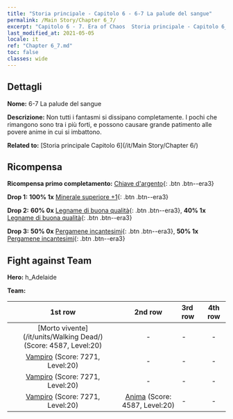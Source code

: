 ```yaml
---
title: "Storia principale - Capitolo 6 - 6-7 La palude del sangue"
permalink: /Main Story/Chapter 6_7/
excerpt: "Capitolo 6 - 7. Era of Chaos  Storia principale - Capitolo 6_7. 6-7 La palude del sangue"
last_modified_at: 2021-05-05
locale: it
ref: "Chapter 6_7.md"
toc: false
classes: wide
---
```


## Dettagli

 **Nome:** 6-7 La palude del sangue

 **Descrizione:** Non tutti i fantasmi si dissipano completamente. I pochi che rimangono sono tra i più forti, e possono causare grande patimento alle povere anime in cui si imbattono.

 **Related to:** [Storia principale Capitolo 6](/it/Main Story/Chapter 6/)

## Ricompensa

 **Ricompensa primo completamento:** [Chiave d'argento](/ItemsIT/con_693/){: .btn .btn--era3}

 **Drop 1:** **100% 1x** [Minerale superiore +1](/ItemsIT/mat_19/){: .btn .btn--era3}

 **Drop 2:** **60% 0x** [Legname di buona qualità](/ItemsIT/mat_13/){: .btn .btn--era3}, **40% 1x** [Legname di buona qualità](/ItemsIT/mat_13/){: .btn .btn--era3}

 **Drop 3:** **50% 0x** [Pergamene incantesimi](/ItemsIT/con_694/){: .btn .btn--era3}, **50% 1x** [Pergamene incantesimi](/ItemsIT/con_694/){: .btn .btn--era3}


## Fight against Team
 **Hero:** h_Adelaide

 **Team:**


  | 1st row | 2nd row | 3rd row | 4th row |
  |:----:|:----:|:----|:----:|
  | [Morto vivente](/it/units/Walking Dead/) (Score: 4587, Level:20)  | - | - | - |
  | [Vampiro](/it/units/Vampire/) (Score: 7271, Level:20)  | - | - | - |
  | [Vampiro](/it/units/Vampire/) (Score: 7271, Level:20)  | - | - | - |
  | [Vampiro](/it/units/Vampire/) (Score: 7271, Level:20)  | [Anima](/it/units/Wight/) (Score: 4587, Level:20)  | - | - |


